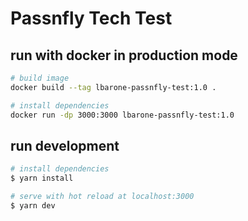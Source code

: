 # Passnfly Tech Test

## run with docker in production mode

```bash
# build image
docker build --tag lbarone-passnfly-test:1.0 .

# install dependencies
docker run -dp 3000:3000 lbarone-passnfly-test:1.0
```

## run development
```bash
# install dependencies
$ yarn install

# serve with hot reload at localhost:3000
$ yarn dev
```
